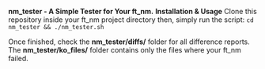 __**nm_tester - A Simple Tester for Your ft_nm.**__
**Installation & Usage**
Clone this repository inside your ft_nm project directory then, simply run the script:
`cd nm_tester && ./nm_tester.sh`

Once finished, check the **nm_tester/diffs/** folder for all difference reports.
The **nm_tester/ko_files/** folder contains only the files where your ft_nm failed.
